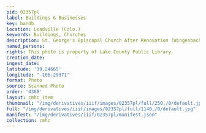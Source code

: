 ```yaml
---
pid: 02357pl
label: Buildings & Businesses
key: bandb
location: Leadville (Colo.)
keywords: Buildings, Churches
description: St. George's Episcopal Church After Renovation (Wingenbach Collection)
named_persons: 
rights: This photo is property of Lake County Public Library.
creation_date: 
ingest_date: 
latitude: '39.24665'
longitude: "-106.29371"
format: Photo
source: Scanned Photo
order: '4368'
layout: cmhc_item
thumbnail: "/img/derivatives/iiif/images/02357pl/full/250,/0/default.jpg"
full: "/img/derivatives/iiif/images/02357pl/full/1140,/0/default.jpg"
manifest: "/img/derivatives/iiif/02357pl/manifest.json"
collection: cmhc
---
```

